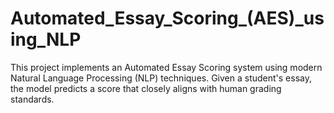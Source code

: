 #  Automated_Essay_Scoring_(AES)_using_NLP
 This project implements an Automated Essay Scoring system using modern Natural Language Processing (NLP) techniques. Given a student's essay, the model predicts a score that closely aligns with human grading standards.
